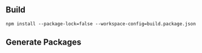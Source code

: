 

## Build

```
npm install --package-lock=false --workspace-config=build.package.json
```

## Generate Packages

```

```